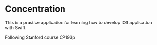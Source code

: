 # Concentration

This is a practice application for learning how to develop iOS application with Swift.

Following Stanford course CP193p
